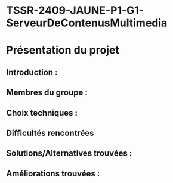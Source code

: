# TSSR-2409-JAUNE-P1-G1-ServeurDeContenusMultimedia

# Présentation du projet

## Introduction : 

## Membres du groupe :

## Choix techniques :

## Difficultés rencontrées

## Solutions/Alternatives trouvées :

## Améliorations trouvées :
